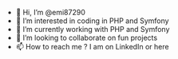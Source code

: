 - 👋 Hi, I’m @emi87290
- 👀 I’m interested in coding in PHP and Symfony
- 🌱 I’m currently working with PHP and Symfony
- 💞️ I’m looking to collaborate on fun projects
- 📫 How to reach me ? I am on LinkedIn or here

<!---
emi87290/emi87290 is a ✨ special ✨ repository because its `README.md` (this file) appears on your GitHub profile.
You can click the Preview link to take a look at your changes.
--->
